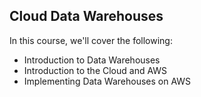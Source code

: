 ## Cloud Data Warehouses

In this course, we'll cover the following:
- Introduction to Data Warehouses
- Introduction to the Cloud and AWS
- Implementing Data Warehouses on AWS

